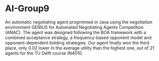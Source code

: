 # AI-Group9

An automatic negotiating agent progrmmed in Java using the negotiation environment GENIUS for Automated Negotiating Agents Competition (ANAC). The agent was designed following the BOA framework with a combined acceptance strategy, a frequency-based opponent model and opponent-dependent bidding strategies. Our agent finally won the third place, only 0.02 lower in the average utility than the highest one, out of 21 agents for the TU Delft course IN4010.
